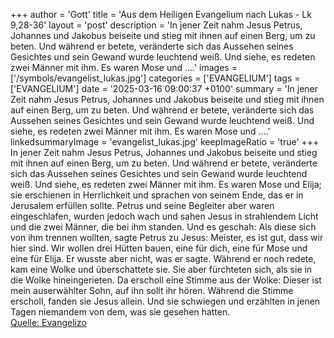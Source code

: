 +++
author = 'Gott'
title = 'Aus dem Heiligen Evangelium nach Lukas - Lk 9,28-36'
layout = 'post'
description = 'In jener Zeit nahm Jesus Petrus, Johannes und Jakobus beiseite und stieg mit ihnen auf einen Berg, um zu beten. Und während er betete, veränderte sich das Aussehen seines Gesichtes und sein Gewand wurde leuchtend weiß. Und siehe, es redeten zwei Männer mit ihm. Es waren Mose und ....'
images = ['/symbols/evangelist_lukas.jpg']
categories = ['EVANGELIUM']
tags = ['EVANGELIUM']
date = '2025-03-16 09:00:37 +0100'
summary = 'In jener Zeit nahm Jesus Petrus, Johannes und Jakobus beiseite und stieg mit ihnen auf einen Berg, um zu beten. Und während er betete, veränderte sich das Aussehen seines Gesichtes und sein Gewand wurde leuchtend weiß. Und siehe, es redeten zwei Männer mit ihm. Es waren Mose und ....'
linkedsummaryImage = 'evangelist_lukas.jpg'
keepImageRatio = 'true'
+++
In jener Zeit nahm Jesus Petrus, Johannes und Jakobus beiseite und stieg mit ihnen auf einen Berg, um zu beten.
Und während er betete, veränderte sich das Aussehen seines Gesichtes und sein Gewand wurde leuchtend weiß.
Und siehe, es redeten zwei Männer mit ihm. Es waren Mose und Elija;
sie erschienen in Herrlichkeit und sprachen von seinem Ende, das er in Jerusalem erfüllen sollte.<!--more-->
Petrus und seine Begleiter aber waren eingeschlafen, wurden jedoch wach und sahen Jesus in strahlendem Licht und die zwei Männer, die bei ihm standen.
Und es geschah: Als diese sich von ihm trennen wollten, sagte Petrus zu Jesus: Meister, es ist gut, dass wir hier sind. Wir wollen drei Hütten bauen, eine für dich, eine für Mose und eine für Elija. Er wusste aber nicht, was er sagte.
Während er noch redete, kam eine Wolke und überschattete sie. Sie aber fürchteten sich, als sie in die Wolke hineingerieten.
Da erscholl eine Stimme aus der Wolke: Dieser ist mein auserwählter Sohn, auf ihn sollt ihr hören.
Während die Stimme erscholl, fanden sie Jesus allein. Und sie schwiegen und erzählten in jenen Tagen niemandem von dem, was sie gesehen hatten.<br> [Quelle: Evangelizo](https://evangeliumtagfuertag.org/DE/gospel)